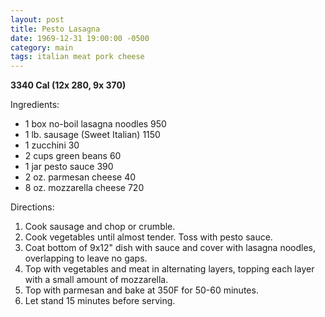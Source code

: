 ```yaml
---
layout: post
title: Pesto Lasagna
date: 1969-12-31 19:00:00 -0500
category: main
tags: italian meat pork cheese
---
```

<b>3340 Cal (12x 280, 9x 370)</b>
  
Ingredients:  
<ul>
	<li>1 box no-boil lasagna noodles 950</li>
	<li>1 lb. sausage (Sweet Italian) 1150</li>
	<li>1 zucchini 30</li>
	<li>2 cups green beans 60</li>
	<li>1 jar pesto sauce 390</li>
	<li>2 oz. parmesan cheese 40</li>
	<li>8 oz. mozzarella cheese 720</li>
</ul>
Directions:  
<ol>
	<li>Cook sausage and chop or crumble.</li>
	<li>Cook vegetables until almost tender. Toss with pesto sauce.</li>
	<li>Coat bottom of 9x12" dish with sauce and cover with lasagna noodles, overlapping to leave no gaps.</li>
	<li>Top with vegetables and meat in alternating layers, topping each layer with a small amount of mozzarella.</li>
	<li>Top with parmesan and bake at 350F for 50-60 minutes.</li>
	<li>Let stand 15 minutes before serving.</li>
</ol>
